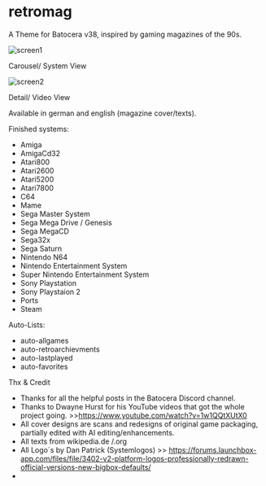 # retromag
A Theme for Batocera v38, inspired by gaming magazines of the 90s.

![screen1](https://github.com/Skarest/retromag/assets/155885036/64c7172b-378e-4992-809e-c5e196504f59)

Carousel/ System View

![screen2](https://github.com/Skarest/retromag/assets/155885036/d211bfc9-b81e-4070-8abf-2822ea73ec7f)

Detail/ Video View

Available in german and english (magazine cover/texts).

Finished systems:
- Amiga
- AmigaCd32
- Atari800
- Atari2600
- Atari5200
- Atari7800
- C64
- Mame
- Sega Master System
- Sega Mega Drive / Genesis
- Sega MegaCD
- Sega32x
- Sega Saturn
- Nintendo N64
- Nintendo Entertainment System
- Super Nintendo Entertainment System
- Sony Playstation
- Sony Playstaion 2
- Ports
- Steam

Auto-Lists:
- auto-allgames
- auto-retroarchievments
- auto-lastplayed
- auto-favorites

Thx & Credit

- Thanks for all the helpful posts in the Batocera Discord channel.
- Thanks to Dwayne Hurst for his YouTube videos that got the whole project going. >>https://www.youtube.com/watch?v=1w1QQtXUtX0
- All cover designs are scans and redesigns of original game packaging, partially edited with AI editing/enhancements.
- All texts from wikipedia.de /.org
- All Logo´s by Dan Patrick (Systemlogos) >> https://forums.launchbox-app.com/files/file/3402-v2-platform-logos-professionally-redrawn-official-versions-new-bigbox-defaults/
- 
  
